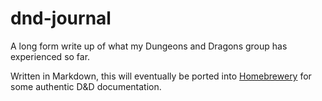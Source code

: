 # dnd-journal

A long form write up of what my Dungeons and Dragons group has experienced so far.

Written in Markdown, this will eventually be ported into [Homebrewery](http://homebrewery.naturalcrit.com/) for some authentic D&D documentation.